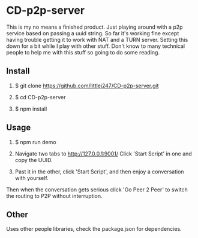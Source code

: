 # CD-p2p-server

This is my no means a finished product. Just playing around with a p2p service based on passing a uuid string. So far it's working fine except having trouble getting it to work with NAT and a TURN server. Setting this down for a bit while I play with other stuff. Don't know to many technical people to help me with this stuff so going to do some reading.

## Install

1. $ git clone https://github.com/littlej247/CD-p2p-server.git

2. $ cd CD-p2p-server

3. $ npm install

## Usage

1. $ npm run demo

2. Navigate two tabs to http://127.0.0.1:9001/  Click 'Start Script' in one and copy the UUID.

3. Past it in the other, click 'Start Script', and then enjoy a conversation with yourself.

Then when the conversation gets serious click 'Go Peer 2 Peer' to switch the routing to P2P without interruption.


## Other

Uses other people libraries, check the package.json for dependencies.